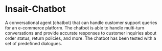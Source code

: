 # Insait-Chatbot
A conversational agent (chatbot) that can handle customer support queries for an e-commerce platform. The chatbot is able to handle multi-turn conversations and provide accurate responses to customer inquiries about order status, return policies, and more. The chatbot has been tested with a set of predefined dialogues.
